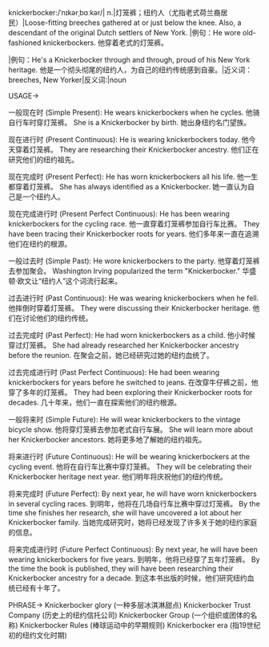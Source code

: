 knickerbocker:/ˈnɪkərˌbɑːkər/| n.|灯笼裤；纽约人（尤指老式荷兰裔居民）|Loose-fitting breeches gathered at or just below the knee. Also, a descendant of the original Dutch settlers of New York. |例句：He wore old-fashioned knickerbockers. 他穿着老式的灯笼裤。

|例句：He's a Knickerbocker through and through, proud of his New York heritage. 他是一个彻头彻尾的纽约人，为自己的纽约传统感到自豪。|近义词：breeches, New Yorker|反义词:|noun


USAGE->

一般现在时 (Simple Present):
He wears knickerbockers when he cycles.  他骑自行车时穿灯笼裤。
She is a Knickerbocker by birth. 她出身纽约名门望族。

现在进行时 (Present Continuous):
He is wearing knickerbockers today. 他今天穿着灯笼裤。
They are researching their Knickerbocker ancestry. 他们正在研究他们的纽约祖先。

现在完成时 (Present Perfect):
He has worn knickerbockers all his life. 他一生都穿着灯笼裤。
She has always identified as a Knickerbocker. 她一直认为自己是一个纽约人。

现在完成进行时 (Present Perfect Continuous):
He has been wearing knickerbockers for the cycling race. 他一直穿着灯笼裤参加自行车比赛。
They have been tracing their Knickerbocker roots for years. 他们多年来一直在追溯他们在纽约的根源。

一般过去时 (Simple Past):
He wore knickerbockers to the party. 他穿着灯笼裤去参加聚会。
Washington Irving popularized the term "Knickerbocker." 华盛顿·欧文让“纽约人”这个词流行起来。


过去进行时 (Past Continuous):
He was wearing knickerbockers when he fell. 他摔倒时穿着灯笼裤。
They were discussing their Knickerbocker heritage. 他们在讨论他们的纽约传统。

过去完成时 (Past Perfect):
He had worn knickerbockers as a child. 他小时候穿过灯笼裤。
She had already researched her Knickerbocker ancestry before the reunion. 在聚会之前，她已经研究过她的纽约血统了。


过去完成进行时 (Past Perfect Continuous):
He had been wearing knickerbockers for years before he switched to jeans.  在改穿牛仔裤之前，他穿了多年的灯笼裤。
They had been exploring their Knickerbocker roots for decades. 几十年来，他们一直在探索他们的纽约根源。


一般将来时 (Simple Future):
He will wear knickerbockers to the vintage bicycle show. 他将穿灯笼裤去参加老式自行车展。
She will learn more about her Knickerbocker ancestors. 她将更多地了解她的纽约祖先。

将来进行时 (Future Continuous):
He will be wearing knickerbockers at the cycling event. 他将在自行车比赛中穿灯笼裤。
They will be celebrating their Knickerbocker heritage next year.  他们明年将庆祝他们的纽约传统。


将来完成时 (Future Perfect):
By next year, he will have worn knickerbockers in several cycling races. 到明年，他将在几场自行车比赛中穿过灯笼裤。
By the time she finishes her research, she will have uncovered a lot about her Knickerbocker family. 当她完成研究时，她将已经发现了许多关于她的纽约家庭的信息。


将来完成进行时 (Future Perfect Continuous):
By next year, he will have been wearing knickerbockers for five years. 到明年，他将已经穿了五年灯笼裤。
By the time the book is published, they will have been researching their Knickerbocker ancestry for a decade. 到这本书出版的时候，他们研究纽约血统已经有十年了。


PHRASE->
Knickerbocker glory (一种多层冰淇淋甜点)
Knickerbocker Trust Company (历史上的纽约信托公司)
Knickerbocker Group (一个组织或团体的名称)
Knickerbocker Rules (棒球运动中的早期规则)
Knickerbocker era (指19世纪初的纽约文化时期)
